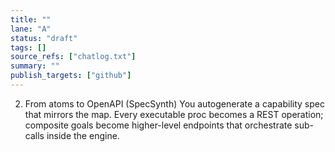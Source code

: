 ```yaml
---
title: ""
lane: "A"
status: "draft"
tags: []
source_refs: ["chatlog.txt"]
summary: ""
publish_targets: ["github"]
---
```


2) From atoms to OpenAPI (SpecSynth)
You autogenerate a capability spec that mirrors the map. Every executable proc becomes a REST operation; composite goals become higher-level endpoints that orchestrate sub-calls inside the engine.
